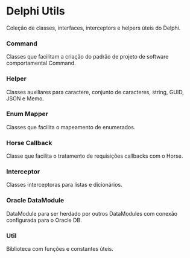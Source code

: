 # Delphi Utils

Coleção de classes, interfaces, interceptors e helpers úteis do Delphi.

### Command

Classes que facilitam a criação do padrão de projeto de software comportamental Command.

### Helper

Classes auxiliares para caractere, conjunto de caracteres, string, GUID, JSON e Memo.

### Enum Mapper

Classes que facilita o mapeamento de enumerados.

### Horse Callback

Classe que facilita o tratamento de requisições callbacks com o Horse.

### Interceptor

Classes interceptoras para listas e dicionários.

### Oracle DataModule

DataModule para ser herdado por outros DataModules com conexão configurada para o Oracle DB.

### Util

Biblioteca com funções e constantes úteis.